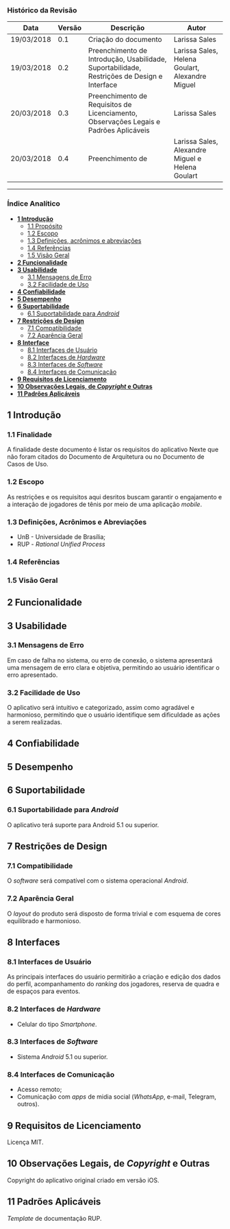 ### Histórico da Revisão
| Data | Versão | Descrição | Autor |
|---|---|---|---|
| 19/03/2018 | 0.1 | Criação do documento | Larissa Sales |
| 19/03/2018 | 0.2 | Preenchimento de Introdução, Usabilidade, Suportabilidade, Restrições de Design e Interface | Larissa Sales, Helena Goulart, Alexandre Miguel |
| 20/03/2018 | 0.3 | Preenchimento de Requisitos de Licenciamento, Observações Legais e Padrões Aplicáveis | Larissa Sales |
| 20/03/2018 | 0.4 | Preenchimento de  | Larissa Sales, Alexandre Miguel e Helena Goulart |

-------------------------------------------------------------------------------------------------

### Índice Analítico
* [**1 Introdução**](#1-Introdução)
  * [1.1 Propósito](#11-Propósito)
  * [1.2 Escopo](#12-Escopo)
  * [1.3 Definições, acrônimos e abreviações](#13-Definições,-acrônimos-e-abreviações)
  * [1.4 Referências](#14-Referências)
  * [1.5 Visão Geral](#15-Visão-geral)
* [**2 Funcionalidade**](#2-Funcionalidade)
* [**3 Usabilidade**](#3-Usabilidade)
  * [3.1 Mensagens de Erro](#31-Mensagens-de-Erro)
  * [3.2 Facilidade de Uso](#32-Facilidade-de-Uso)
* [**4 Confiabilidade**](#4-Confiabilidade)
* [**5 Desempenho**](#5-Desempenho)
* [**6 Suportabilidade**](#6-Restrições)
  * [6.1 Suportabilidade para _Android_](#61-Suportabilidade-para-_Android_)
* [**7 Restrições de Design**](#7-Restrições-de-Design)
  * [7.1 Compatibilidade](#71-Compatibilidade)
  * [7.2 Aparência Geral](#72-Aparência-Geral)
* [**8 Interface**](#8-Interface)
    * [8.1 Interfaces de Usuário](#81-Interfaces-de-Usuário)
    * [8.2 Interfaces de _Hardware_](#82-Interfaces-de-_Hardware_)
    * [8.3 Interfaces de _Software_](#83-Interfaces-de-_Software_)
    * [8.4 Interfaces de Comunicação](#84-Interfaces-de-Comunicação)
* [**9	Requisitos de Licenciamento**](#9-Requisitos-de-Licenciamento)
* [**10	Observações Legais, de _Copyright_ e Outras**](#10-Observações-Legais,-de-_Copyright_-e-Outras)
* [**11	Padrões Aplicáveis**](#11-Padrões-Aplicáveis)


## 1 Introdução

### 1.1 Finalidade

A finalidade deste documento é listar os requisitos do aplicativo Nexte que não foram citados do Documento de Arquitetura ou no Documento de Casos de Uso.

### 1.2 Escopo

As restrições e os requisitos aqui desritos buscam garantir o engajamento e a interação de jogadores de tênis por meio de uma aplicação _mobile_.

### 1.3 Definições, Acrônimos e Abreviações   

  - UnB - Universidade de Brasília;
  - RUP - _Rational Unified Process_

### 1.4 Referências     

### 1.5 Visão Geral   

## 2 Funcionalidade

## 3 Usabilidade

### 3.1 Mensagens de Erro

Em caso de falha no sistema, ou erro de conexão, o sistema apresentará uma mensagem de erro clara e objetiva, permitindo ao usuário identificar o erro apresentado.

### 3.2 Facilidade de Uso

O aplicativo será intuitivo e categorizado, assim como agradável e harmonioso, permitindo que o usuário identifique sem dificuldade as ações a serem realizadas.

## 4 Confiabilidade

## 5 Desempenho

## 6 Suportabilidade

### 6.1 Suportabilidade para _Android_

O aplicativo terá  suporte para Android 5.1 ou superior.

## 7 Restrições de Design

### 7.1 Compatibilidade

O _software_ será compatível com o sistema operacional _Android_.

### 7.2 Aparência Geral

O _layout_ do produto será disposto de forma trivial e com esquema de cores equilibrado e harmonioso.

## 8  Interfaces            

### 8.1 Interfaces de Usuário  

As principais interfaces do usuário permitirão a criação e edição dos dados do perfil, acompanhamento do _ranking_ dos jogadores, reserva de quadra e de espaços para eventos.

### 8.2 Interfaces de _Hardware_

- Celular do tipo _Smartphone_.

### 8.3 Interfaces de _Software_  

- Sistema _Android_ 5.1 ou superior.

### 8.4 Interfaces de Comunicação

- Acesso remoto;
- Comunicação com _apps_ de midia social (_WhatsApp_, e-mail, Telegram, outros).

## 9 Requisitos de Licenciamento  

Licença MIT.

## 10 Observações Legais, de _Copyright_ e Outras

Copyright do aplicativo original criado em versão iOS.

## 11 Padrões Aplicáveis

_Template_ de documentação RUP.
